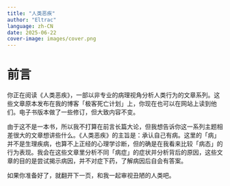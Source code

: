 ```yaml
---
title: "人类恶疾"
author: "Eltrac"
language: zh-CN
date: 2025-06-22
cover-image: images/cover.png
---
```


# 前言

你正在阅读《人类恶疾》，一部以非专业的病理视角分析人类行为的文章系列。这些文章原本发布在我的博客「极客死亡计划」上，你现在也可以在网站上读到他们。电子书版本做了一些修订，但大致内容不变。

由于这不是一本书，所以我不打算在前言长篇大论，但我想告诉你这一系列主题相差很大的文章想讲些什么。《人类恶疾》的主旨是：承认自己有病。这里的「病」并不是生理疾病，也算不上正经的心理学诊断，但的确是在我看来比较「病态」的行为表现。我会在这些文章里分析不同「病症」的症状并分析背后的原因，这些文章的目的是尝试揭示病因，并不对症下药，了解病因后自会有答案。

如果你准备好了，就翻开下一页，和我一起审视丑陋的人类吧。

